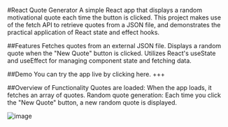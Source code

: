 #React Quote Generator
A simple React app that displays a random motivational quote each time the button is clicked. This project makes use of the fetch API to retrieve quotes from a JSON file, and demonstrates the practical application of React state and effect hooks.

##Features
Fetches quotes from an external JSON file.
Displays a random quote when the "New Quote" button is clicked.
Utilizes React's useState and useEffect for managing component state and fetching data.

##Demo
You can try the app live by clicking here.  +++

##Overview of Functionality
Quotes are loaded: When the app loads, it fetches an array of quotes.
Random quote generation: Each time you click the "New Quote" button, a new random quote is displayed.


![image](https://github.com/user-attachments/assets/5aa5d215-3fd5-495f-a953-38c999e73ddb)
